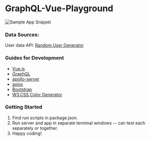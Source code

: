 # GraphQL-Vue-Playground

![Sample App Snippet](https://github.com/peta-byte/GraphQL-Vue-Playground/blob/main/app/static/playground%20image%201.png?raw=true)

### Data Sources:
User data API: [Random User Generator](https://randomuser.me/)

### Guides for Development
- [Vue.js](https://vuejs.org/v2/guide/index.html)
- [GraphQL](https://graphql.org/)
- [apollo-server](https://www.apollographql.com/docs/apollo-server/getting-started/)
- [axios](https://www.npmjs.com/package/axios)
- [Bootstrap](https://getbootstrap.com/)
- [W3.CSS Color Generator](https://www.w3schools.com/w3css/w3css_color_generator.asp)

### Getting Started
1. Find run scripts in package.json.
2. Run server and app in separate terminal windows -- can test each separately or together.
3. Happy coding!
